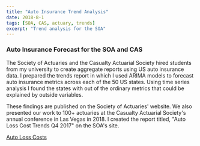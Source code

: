 ```yaml
---
title: "Auto Insurance Trend Analysis"
date: 2018-8-1
tags: [SOA, CAS, actuary, trends]
excerpt: "Trend analysis for the SOA"
---
```


<h3>Auto Insurance Forecast for the SOA and CAS</h3>

The Society of Actuaries and the Casualty Actuarial Society hired students from my university to create aggregate reports using US auto insurance data. I prepared the trends report in which I used ARIMA models to forecast auto insurance metrics across each of the 50 US states. Using time series analysis I found the states with out of the ordinary metrics that could be explained by outside variables.

These findings are published on the Society of Actuaries' website. We also presented our work to 100+ actuaries at the Casualty Actuarial Society's annual conference in Las Vegas in 2018. I created the report titled, "Auto Loss Cost Trends Q4 2017" on the SOA's site.

<a href = "https://www.soa.org/research-reports/2018/auto-loss-cost-trends/" title = "Auto Loss Costs" target = "_blank">Auto Loss Costs</a>






